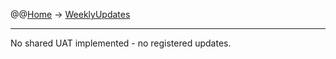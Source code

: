 @@[Home](Home.md) -> [WeeklyUpdates](WeeklyUpdates.md)

---


No shared UAT implemented - no registered updates.